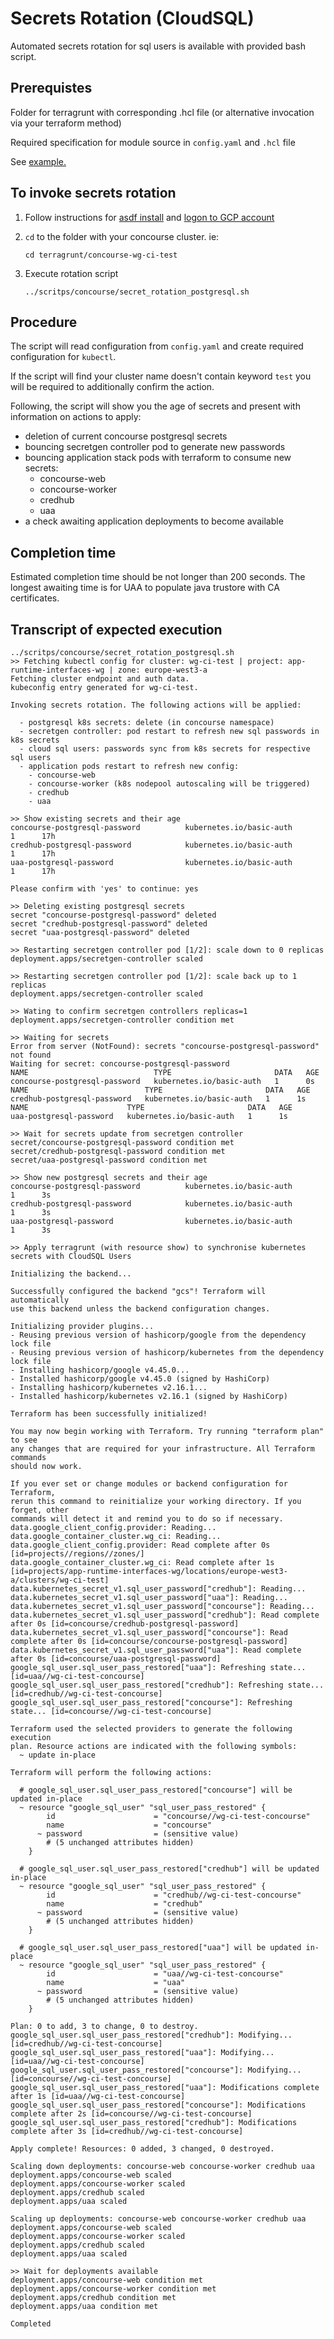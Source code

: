 # Secrets Rotation (CloudSQL)

Automated secrets rotation for sql users is available with provided bash script.

## Prerequistes
Folder for terragrunt with corresponding .hcl file (or alternative invocation via your terraform method)

Required specification for module source in `config.yaml` and `.hcl` file

See [example.](../terragrunt/concourse-wg-ci/secret_rotation_postgresql/)

## To invoke secrets rotation

1. Follow instructions for [asdf install](../README.md#required-tools) and [logon to GCP account](../README.md#2-logon-to-your-gcp-account)

2. `cd` to the folder with your concourse cluster. ie:
    ```
    cd terragrunt/concourse-wg-ci-test
    ```

3. Execute rotation script
    ```
    ../scritps/concourse/secret_rotation_postgresql.sh
    ```

## Procedure

The script will read configuration from `config.yaml` and create required configuration for `kubectl`.

If the script will find your cluster name doesn't contain keyword `test` you will be required to additionally confirm the action.

Following, the script will show you the age of secrets and present with information on actions to apply:
* deletion of current concourse postgresql secrets
* bouncing secretgen controller pod to generate new passwords
* bouncing application stack pods with terraform to consume new secrets:
  * concourse-web
  * concourse-worker
  * credhub
  * uaa
* a check awaiting application deployments to become available

## Completion time
Estimated completion time should be not longer than 200 seconds. The longest awaiting time is for UAA to populate java trustore with CA certificates.

## Transcript of expected execution
```
../scritps/concourse/secret_rotation_postgresql.sh   
>> Fetching kubectl config for cluster: wg-ci-test | project: app-runtime-interfaces-wg | zone: europe-west3-a
Fetching cluster endpoint and auth data.
kubeconfig entry generated for wg-ci-test.

Invoking secrets rotation. The following actions will be applied:

  - postgresql k8s secrets: delete (in concourse namespace)
  - secretgen controller: pod restart to refresh new sql passwords in k8s secrets
  - cloud sql users: passwords sync from k8s secrets for respective sql users
  - application pods restart to refresh new config:
    - concourse-web
    - concourse-worker (k8s nodepool autoscaling will be triggered)
    - credhub
    - uaa

>> Show existing secrets and their age
concourse-postgresql-password          kubernetes.io/basic-auth              1      17h
credhub-postgresql-password            kubernetes.io/basic-auth              1      17h
uaa-postgresql-password                kubernetes.io/basic-auth              1      17h

Please confirm with 'yes' to continue: yes

>> Deleting existing postgresql secrets
secret "concourse-postgresql-password" deleted
secret "credhub-postgresql-password" deleted
secret "uaa-postgresql-password" deleted

>> Restarting secretgen controller pod [1/2]: scale down to 0 replicas
deployment.apps/secretgen-controller scaled

>> Restarting secretgen controller pod [1/2]: scale back up to 1 replicas
deployment.apps/secretgen-controller scaled

>> Wating to confirm secretgen controllers replicas=1
deployment.apps/secretgen-controller condition met

>> Waiting for secrets
Error from server (NotFound): secrets "concourse-postgresql-password" not found
Waiting for secret: concourse-postgresql-password
NAME                            TYPE                       DATA   AGE
concourse-postgresql-password   kubernetes.io/basic-auth   1      0s
NAME                          TYPE                       DATA   AGE
credhub-postgresql-password   kubernetes.io/basic-auth   1      1s
NAME                      TYPE                       DATA   AGE
uaa-postgresql-password   kubernetes.io/basic-auth   1      1s

>> Wait for secrets update from secretgen controller
secret/concourse-postgresql-password condition met
secret/credhub-postgresql-password condition met
secret/uaa-postgresql-password condition met

>> Show new postgresql secrets and their age
concourse-postgresql-password          kubernetes.io/basic-auth              1      3s
credhub-postgresql-password            kubernetes.io/basic-auth              1      3s
uaa-postgresql-password                kubernetes.io/basic-auth              1      3s

>> Apply terragrunt (with resource show) to synchronise kubernetes secrets with CloudSQL Users

Initializing the backend...

Successfully configured the backend "gcs"! Terraform will automatically
use this backend unless the backend configuration changes.

Initializing provider plugins...
- Reusing previous version of hashicorp/google from the dependency lock file
- Reusing previous version of hashicorp/kubernetes from the dependency lock file
- Installing hashicorp/google v4.45.0...
- Installed hashicorp/google v4.45.0 (signed by HashiCorp)
- Installing hashicorp/kubernetes v2.16.1...
- Installed hashicorp/kubernetes v2.16.1 (signed by HashiCorp)

Terraform has been successfully initialized!

You may now begin working with Terraform. Try running "terraform plan" to see
any changes that are required for your infrastructure. All Terraform commands
should now work.

If you ever set or change modules or backend configuration for Terraform,
rerun this command to reinitialize your working directory. If you forget, other
commands will detect it and remind you to do so if necessary.
data.google_client_config.provider: Reading...
data.google_container_cluster.wg_ci: Reading...
data.google_client_config.provider: Read complete after 0s [id=projects//regions//zones/]
data.google_container_cluster.wg_ci: Read complete after 1s [id=projects/app-runtime-interfaces-wg/locations/europe-west3-a/clusters/wg-ci-test]
data.kubernetes_secret_v1.sql_user_password["credhub"]: Reading...
data.kubernetes_secret_v1.sql_user_password["uaa"]: Reading...
data.kubernetes_secret_v1.sql_user_password["concourse"]: Reading...
data.kubernetes_secret_v1.sql_user_password["credhub"]: Read complete after 0s [id=concourse/credhub-postgresql-password]
data.kubernetes_secret_v1.sql_user_password["concourse"]: Read complete after 0s [id=concourse/concourse-postgresql-password]
data.kubernetes_secret_v1.sql_user_password["uaa"]: Read complete after 0s [id=concourse/uaa-postgresql-password]
google_sql_user.sql_user_pass_restored["uaa"]: Refreshing state... [id=uaa//wg-ci-test-concourse]
google_sql_user.sql_user_pass_restored["credhub"]: Refreshing state... [id=credhub//wg-ci-test-concourse]
google_sql_user.sql_user_pass_restored["concourse"]: Refreshing state... [id=concourse//wg-ci-test-concourse]

Terraform used the selected providers to generate the following execution
plan. Resource actions are indicated with the following symbols:
  ~ update in-place

Terraform will perform the following actions:

  # google_sql_user.sql_user_pass_restored["concourse"] will be updated in-place
  ~ resource "google_sql_user" "sql_user_pass_restored" {
        id                      = "concourse//wg-ci-test-concourse"
        name                    = "concourse"
      ~ password                = (sensitive value)
        # (5 unchanged attributes hidden)
    }

  # google_sql_user.sql_user_pass_restored["credhub"] will be updated in-place
  ~ resource "google_sql_user" "sql_user_pass_restored" {
        id                      = "credhub//wg-ci-test-concourse"
        name                    = "credhub"
      ~ password                = (sensitive value)
        # (5 unchanged attributes hidden)
    }

  # google_sql_user.sql_user_pass_restored["uaa"] will be updated in-place
  ~ resource "google_sql_user" "sql_user_pass_restored" {
        id                      = "uaa//wg-ci-test-concourse"
        name                    = "uaa"
      ~ password                = (sensitive value)
        # (5 unchanged attributes hidden)
    }

Plan: 0 to add, 3 to change, 0 to destroy.
google_sql_user.sql_user_pass_restored["credhub"]: Modifying... [id=credhub//wg-ci-test-concourse]
google_sql_user.sql_user_pass_restored["uaa"]: Modifying... [id=uaa//wg-ci-test-concourse]
google_sql_user.sql_user_pass_restored["concourse"]: Modifying... [id=concourse//wg-ci-test-concourse]
google_sql_user.sql_user_pass_restored["uaa"]: Modifications complete after 1s [id=uaa//wg-ci-test-concourse]
google_sql_user.sql_user_pass_restored["concourse"]: Modifications complete after 2s [id=concourse//wg-ci-test-concourse]
google_sql_user.sql_user_pass_restored["credhub"]: Modifications complete after 3s [id=credhub//wg-ci-test-concourse]

Apply complete! Resources: 0 added, 3 changed, 0 destroyed.

Scaling down deployments: concourse-web concourse-worker credhub uaa
deployment.apps/concourse-web scaled
deployment.apps/concourse-worker scaled
deployment.apps/credhub scaled
deployment.apps/uaa scaled

Scaling up deployments: concourse-web concourse-worker credhub uaa
deployment.apps/concourse-web scaled
deployment.apps/concourse-worker scaled
deployment.apps/credhub scaled
deployment.apps/uaa scaled

>> Wait for deployments available
deployment.apps/concourse-web condition met
deployment.apps/concourse-worker condition met
deployment.apps/credhub condition met
deployment.apps/uaa condition met

Completed
```